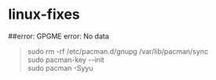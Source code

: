 # linux-fixes
##error: GPGME error: No data
> sudo rm -rf /etc/pacman.d/gnupg /var/lib/pacman/sync <br />
> sudo pacman-key --init </br>
> sudo pacman -Syyu </br>
